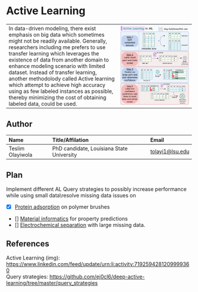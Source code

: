 # Active Learning
<table>
    <tr valign=top>
        <td width="60%">
            In data-driven modeling, there exist emphasis on big data which sometimes might not be readily available. Generally, researchers including me prefers to use transfer learning which leverages the existence of data from another domain to enhance modeling scenario with limited dataset. Instead of transfer learning, another methodolody called Active learning which attempt to achieve high accuracy using as few labeled instances as possible, thereby minimizing the cost of obtaining labeled data, could be used.
        </td>
        <td>
            <img src="active learning.gif" height="auto" width="300px">
        </td>
    </tr>
</table>


## Author
| Name | Title/Affilation | Email |
| :-- | :-- | :-- |
| Teslim Olayiwola | PhD candidate, Louisiana State University | tolayi1@lsu.edu |

## Plan
Implement different AL Query strategies to possibly increase performance while using small data\resolve missing data issues on
- [x] [Protein adsorption](https://pubs.acs.org/doi/10.1021/acsami.4c01401) on polymer brushes
- [] [Material informatics](https://pubs.acs.org/doi/full/10.1021/acs.jpcb.1c05264) for property predictions
- [] [Electrochemical separation](https://chemrxiv.org/engage/chemrxiv/article-details/6609a5619138d23161d5830e) with large missing data.

## References
Active Learning (img): https://www.linkedin.com/feed/update/urn:li:activity:7192594281209999360 \
Query strategies: https://github.com/ej0cl6/deep-active-learning/tree/master/query_strategies
